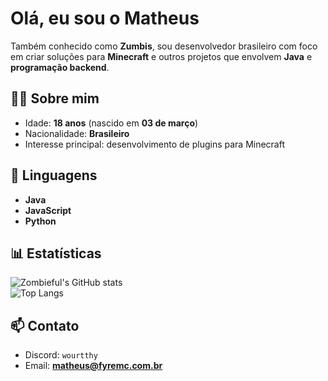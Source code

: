 # Olá, eu sou o Matheus  

Também conhecido como **Zumbis**, sou desenvolvedor brasileiro com foco em criar soluções para **Minecraft** e outros projetos que envolvem **Java** e **programação backend**.  

## 👨‍💻 Sobre mim
- Idade: **18 anos** (nascido em **03 de março**)  
- Nacionalidade: **Brasileiro**  
- Interesse principal: desenvolvimento de plugins para Minecraft  

## 🔧 Linguagens
- **Java**  
- **JavaScript**  
- **Python**  

## 📊 Estatísticas
![Zombieful's GitHub stats](https://github-readme-stats.vercel.app/api?username=Zombieful&show_icons=true&theme=github_dark&hide_border=true)  
![Top Langs](https://github-readme-stats.vercel.app/api/top-langs/?username=Zombieful&layout=compact&theme=github_dark&hide_border=true)  

## 📫 Contato
- Discord: `wourtthy`  
- Email: **matheus@fyremc.com.br**
